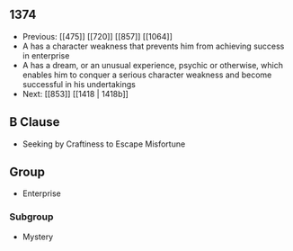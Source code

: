 ## 1374
- Previous: [[475]] [[720]] [[857]] [[1064]] 
- A has a character weakness that prevents him from achieving success in enterprise
- A has a dream, or an unusual experience, psychic or otherwise, which enables him to conquer a serious character weakness and become successful in his undertakings
- Next: [[853]] [[1418 | 1418b]] 

## B Clause
- Seeking by Craftiness to Escape Misfortune

## Group
- Enterprise

### Subgroup
- Mystery


